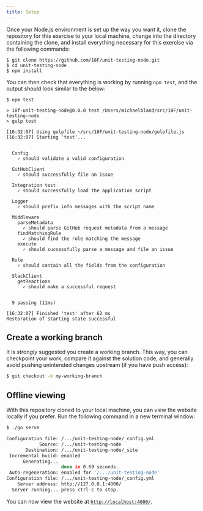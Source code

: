 ```yaml
---
title: Setup
---
```

Once your Node.js environment is set up the way you want it, clone the
repository for this exercise to your local machine, change into the directory
containing the clone, and install everything necessary for this exercise via
the following commands:

```shell
$ git clone https://github.com/18F/unit-testing-node.git
$ cd unit-testing-node
$ npm install
```

You can then check that everything is working by running `npm test`, and the
output should look similar to the below:

```shell
$ npm test

> 18f-unit-testing-node@0.0.0 test /Users/michaelbland/src/18F/unit-testing-node
> gulp test

[16:32:07] Using gulpfile ~/src/18F/unit-testing-node/gulpfile.js
[16:32:07] Starting 'test'...


  Config
    ✓ should validate a valid configuration

  GitHubClient
    ✓ should successfully file an issue

  Integration test
    ✓ should successfully load the application script

  Logger
    ✓ should prefix info messages with the script name

  Middleware
    parseMetadata
      ✓ should parse GitHub request metadata from a message
    findMatchingRule
      ✓ should find the rule matching the message
    execute
      ✓ should successfully parse a message and file an issue

  Rule
    ✓ should contain all the fields from the configuration

  SlackClient
    getReactions
      ✓ should make a successful request


  9 passing (11ms)

[16:32:07] Finished 'test' after 62 ms
Restoration of starting state successful
```

## Create a working branch

It is _strongly_ suggested you create a working branch. This way, you can
checkpoint your work, compare it against the solution code, and generally
avoid pushing unintended changes upstream (if you have push access):

```sh
$ git checkout -b my-working-branch
```

## Offline viewing

With this repository cloned to your local machine, you can view the website
locally if you prefer. Run the following command in a new terminal window:

```sh
$ ./go serve

Configuration file: /.../unit-testing-node/_config.yml
            Source: /.../unit-testing-node
       Destination: /.../unit-testing-node/_site
 Incremental build: enabled
      Generating...
                    done in 0.69 seconds.
 Auto-regeneration: enabled for '/.../unit-testing-node'
Configuration file: /.../unit-testing-node/_config.yml
    Server address: http://127.0.0.1:4000/
  Server running... press ctrl-c to stop.
```

You can now view the website at
[`http://localhost:4000/`](http://localhost:4000/).
